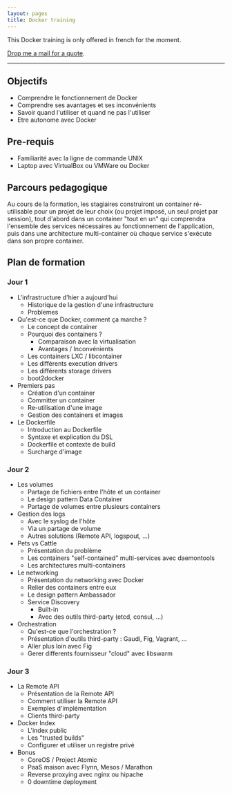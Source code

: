 ```yaml
---
layout: pages
title: Docker training
---
```


This Docker training is only offered in french for the moment.

[Drop me a mail for a quote](mailto:geoffrey.bachelet@gmail.com).

---

## Objectifs

* Comprendre le fonctionnement de Docker
* Comprendre ses avantages et ses inconvénients
* Savoir quand l'utiliser et quand ne pas l'utiliser
* Etre autonome avec Docker

## Pre-requis

* Familiarité avec la ligne de commande UNIX
* Laptop avec VirtualBox ou VMWare ou Docker

## Parcours pedagogique

Au cours de la formation, les stagiaires construiront un container ré-utilisable pour un projet de leur choix (ou projet imposé, un seul projet par session), tout d'abord dans un container "tout en un" qui comprendra l'ensemble des services nécessaires au fonctionnement de l'application, puis dans une architecture multi-container où chaque service s'exécute dans son propre container.

## Plan de formation

### Jour 1

* L'infrastructure d'hier a aujourd'hui
  * Historique de la gestion d'une infrastructure
  * Problemes
* Qu'est-ce que Docker, comment ça marche ?
  * Le concept de container
  * Pourquoi des containers ?
    * Comparaison avec la virtualisation
    * Avantages / Inconvénients
  * Les containers LXC / libcontainer
  * Les différents execution drivers
  * Les différents storage drivers
  * boot2docker
* Premiers pas
  * Création d'un container
  * Committer un container
  * Re-utilisation d'une image
  * Gestion des containers et images
* Le Dockerfile
  * Introduction au Dockerfile
  * Syntaxe et explication du DSL
  * Dockerfile et contexte de build
  * Surcharge d'image

### Jour 2

* Les volumes
  * Partage de fichiers entre l'hôte et un container
  * Le design pattern Data Container
  * Partage de volumes entre plusieurs containers
* Gestion des logs
  * Avec le syslog de l'hôte
  * Via un partage de volume
  * Autres solutions (Remote API, logspout, ...)
* Pets vs Cattle
  * Présentation du problème
  * Les containers "self-contained" multi-services avec daemontools
  * Les architectures multi-containers
* Le networking
  * Présentation du networking avec Docker
  * Relier des containers entre eux
  * Le design pattern Ambassador
  * Service Discovery
    * Built-in
    * Avec des outils third-party (etcd, consul, ...)
* Orchestration
  * Qu'est-ce que l'orchestration ?
  * Présentation d'outils third-party : Gaudi, Fig, Vagrant, ...
  * Aller plus loin avec Fig
  * Gerer differents fournisseur "cloud" avec libswarm

### Jour 3

* La Remote API
  * Présentation de la Remote API
  * Comment utiliser la Remote API
  * Exemples d'implémentation
  * Clients third-party
* Docker Index
  * L'index public
  * Les "trusted builds"
  * Configurer et utiliser un registre privé
* Bonus
  * CoreOS / Project Atomic
  * PaaS maison avec Flynn, Mesos / Marathon
  * Reverse proxying avec nginx ou hipache
  * 0 downtime deployment